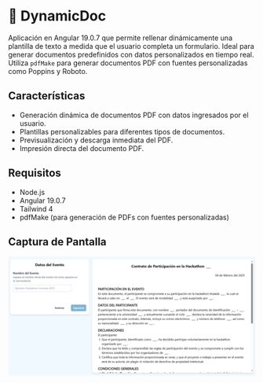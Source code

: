 # 📄 DynamicDoc
Aplicación en Angular 19.0.7 que permite rellenar dinámicamente una plantilla de texto a medida que el usuario completa un formulario. Ideal para generar documentos predefinidos con datos personalizados en tiempo real. Utiliza `pdfMake` para generar documentos PDF con fuentes personalizadas como Poppins y Roboto.

## Características

- Generación dinámica de documentos PDF con datos ingresados por el usuario.
- Plantillas personalizables para diferentes tipos de documentos.
- Previsualización y descarga inmediata del PDF.
- Impresión directa del documento PDF.

## Requisitos

- Node.js
- Angular 19.0.7
- Tailwind 4
- pdfMake (para generación de PDFs con fuentes personalizadas)

## Captura de Pantalla
![Captura de Pantalla](public/cap_website.png)
